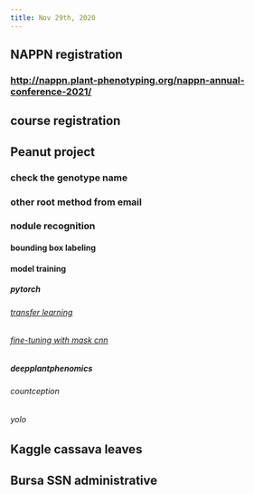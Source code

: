 ```yaml
---
title: Nov 29th, 2020
---
```


## NAPPN registration
### http://nappn.plant-phenotyping.org/nappn-annual-conference-2021/
## course registration
## Peanut project
### check the genotype name
### other root method from email
### nodule recognition
#### bounding box labeling
#### model training
##### pytorch
###### [transfer learning](https://colab.research.google.com/github/pytorch/tutorials/blob/gh-pages/_downloads/transfer_learning_tutorial.ipynb#scrollTo=vTknz2maWnS6)
###### [fine-tuning with mask cnn](https://colab.research.google.com/github/pytorch/vision/blob/temp-tutorial/tutorials/torchvision_finetuning_instance_segmentation.ipynb#scrollTo=C9Ee5NV54Dmj)
##### deepplantphenomics
###### countception
###### yolo
## Kaggle cassava leaves
## Bursa SSN administrative
